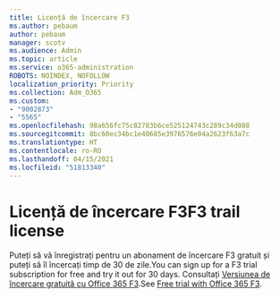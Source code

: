 ```yaml
---
title: Licență de încercare F3
ms.author: pebaum
author: pebaum
manager: scotv
ms.audience: Admin
ms.topic: article
ms.service: o365-administration
ROBOTS: NOINDEX, NOFOLLOW
localization_priority: Priority
ms.collection: Adm_O365
ms.custom:
- "9002873"
- "5565"
ms.openlocfilehash: 98a656fc75c82783b6ce525124743c289c34d088
ms.sourcegitcommit: 8bc60ec34bc1e40685e3976576e04a2623f63a7c
ms.translationtype: HT
ms.contentlocale: ro-RO
ms.lasthandoff: 04/15/2021
ms.locfileid: "51813340"
---
```

# <a name="f3-trail-license"></a><span data-ttu-id="e75ba-102">Licență de încercare F3</span><span class="sxs-lookup"><span data-stu-id="e75ba-102">F3 trail license</span></span>

<span data-ttu-id="e75ba-103">Puteți să vă înregistrați pentru un abonament de încercare F3 gratuit și puteți să îl încercați timp de 30 de zile.</span><span class="sxs-lookup"><span data-stu-id="e75ba-103">You can sign up for a F3 trial subscription for free and try it out for 30 days.</span></span> <span data-ttu-id="e75ba-104">Consultați [Versiunea de încercare gratuită cu Office 365 F3](https://go.microsoft.com/fwlink/p/?LinkID=848845&clcid=0x409&culture=en-us&country=US).</span><span class="sxs-lookup"><span data-stu-id="e75ba-104">See [Free trial with Office 365 F3](https://go.microsoft.com/fwlink/p/?LinkID=848845&clcid=0x409&culture=en-us&country=US).</span></span>
